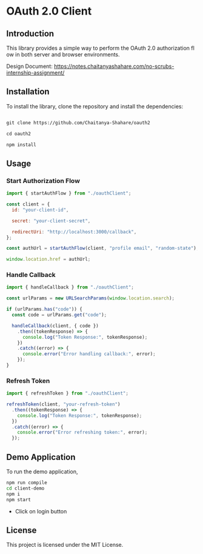 # OAuth 2.0 Client

## Introduction

This library provides a simple way to perform the OAuth 2.0 authorization flow in both server and browser environments.

Design Document: https://notes.chaitanyashahare.com/no-scrubs-internship-assignment/

## Installation

To install the library, clone the repository and install the dependencies:

```bash

git clone https://github.com/Chaitanya-Shahare/oauth2

cd oauth2

npm install
```

## Usage

### Start Authorization Flow

```jsx
import { startAuthFlow } from "./oauthClient";

const client = {
  id: "your-client-id",

  secret: "your-client-secret",

  redirectUri: "http://localhost:3000/callback",
};

const authUrl = startAuthFlow(client, "profile email", "random-state");

window.location.href = authUrl;
```

### Handle Callback

```js
import { handleCallback } from "./oauthClient";

const urlParams = new URLSearchParams(window.location.search);

if (urlParams.has("code")) {
  const code = urlParams.get("code");

  handleCallback(client, { code })
    .then((tokenResponse) => {
      console.log("Token Response:", tokenResponse);
    })
    .catch((error) => {
      console.error("Error handling callback:", error);
    });
}
```

### Refresh Token

```js
import { refreshToken } from "./oauthClient";

refreshToken(client, "your-refresh-token")
  .then((tokenResponse) => {
    console.log("Token Response:", tokenResponse);
  })
  .catch((error) => {
    console.error("Error refreshing token:", error);
  });
```

## Demo Application

To run the demo application,

```sh
npm run compile
cd client-demo
npm i
npm start
```

- Click on login button

## License

This project is licensed under the MIT License.
